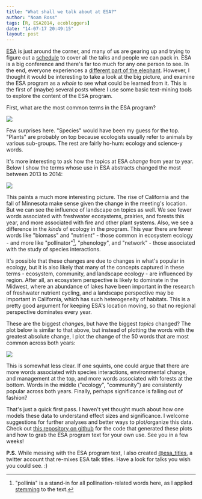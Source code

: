```yaml
---
title: "What shall we talk about at ESA?"
author: "Noam Ross"
tags: [R, ESA2014, ecobloggers]
date: "14-07-17 20:49:15"
layout: post
--- 
```



[ESA](http://esa.org/am/) is just around the corner, and many of us are
gearing up and trying to figure out a
[schedule](http://eco.confex.com/eco/2014/schedule/index.cgi) to cover
all the talks and people we can pack in. ESA is a big conference and
there's far too much for any one person to see. In the end, everyone
experiences a [different part of the
elephant](http://en.wikipedia.org/wiki/Blind_men_and_an_elephant).
However, I thought it would be interesting to take a look at the big
picture, and examine the ESA program as a *whole* to see what could be
learned from it. This is the first of (maybe) several posts where I use
some basic text-mining tools to explore the content of the ESA program.

First, what are the most common terms in the ESA program?

![](http://dl.dropbox.com/u/3356641/blogstuff/plot1.png)

Few surprises here. "Species" would have been my guess for the top.
"Plants" are probably on top because ecologists usually refer to animals
by various sub-groups. The rest are fairly ho-hum: ecology and science-y
words.

It's more interesting to ask how the topics at ESA *change*
from year to year. Below I show the terms whose use in ESA abstracts
changed the most between 2013 to 2014:

![](http://dl.dropbox.com/u/3356641/blogstuff/mung.png)

This paints a much more interesting picture. The rise of California and
the fall of Minnesota make sense given the change in the meeting's
location. But we can see the influence of landscape on topics as well.
We see fewer words associated with freshwater ecosystems, prairies, and
forests this year, and more associated with fire and other plant
systems. Also, we see a difference in the *kinds* of ecology in the
program. This year there are fewer words like "biomass" and "nutrient" -
those common in ecosystem ecology - and more like "pollinator"[^1],
"phenology", and "network" - those associated with the study of species
interactions.

It's possible that these changes are due to changes in what's popular in
ecology, but it is also likely that many of the concepts captured in
these terms - ecosystem, community, and landscape ecology - are
influenced by region. After all, an ecosystem perspective is likely to
dominate in the Midwest, where an abundance of lakes have been important
in the research of freshwater nutrient cycling, and a landscape
perspective may be important in California, which has such heterogeneity
of habitats. This is a pretty good argument for keeping ESA's location
moving, so that no regional perspective dominates every year.

These are the biggest *changes*, but have the biggest *topics* changed? The
plot below is similar to that above, but instead of plotting the words with the
greatest absolute change, I plot the change of the 50 words that are most
common across both years:

![](http://dl.dropbox.com/u/3356641/blogstuff/big.png)

This is somewhat less clear. If one squints, one could argue that there
are more words associated with species interactions, environmental
change, and management at the top, and more words associated with
forests at the bottom.  Words in the middle ("ecology", "community") are consistently popular across both years.  Finally, perhaps significance is falling out of fashion?

That's just a quick first pass. I haven't yet thought much about how one models these data to understand effect sizes and significance. I welcome suggestions for further
analyses and better ways to plot/organize this data. Check out [this repository on
github](https://github.com/noamross/esaprog) for the code that generated
these plots and how to grab the ESA program text for your own use. See
you in a few weeks!

**P.S.** While messing with the ESA program text, I also created [\@esa_titles](http://twitter.com/esa_titles), a twitter account that re-mixes
ESA talk titles. Have a look for talks you wish you could see. :)

[^1]: "pollinia" is a stand-in for all pollination-related words here,
    as I applied [stemming](http://en.wikipedia.org/wiki/Stemming) to
    the text.
